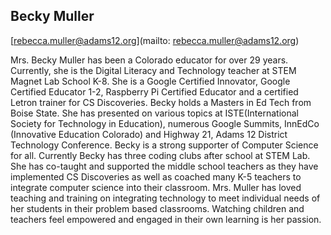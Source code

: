 ## Becky  Muller

[rebecca.muller@adams12.org](mailto: rebecca.muller@adams12.org)

Mrs. Becky Muller has been a Colorado educator for over 29 years. Currently, she is the Digital Literacy and Technology teacher at STEM Magnet Lab School K-8. She is a Google Certified Innovator, Google Certified Educator 1-2, Raspberry Pi Certified Educator and a certified Letron trainer for CS Discoveries. Becky holds a Masters in Ed Tech from Boise State. She has presented on various topics at ISTE(International Society for Technology in Education), numerous Google Summits, InnEdCo (Innovative Education Colorado) and Highway 21, Adams 12 District Technology Conference. Becky is a strong supporter of Computer Science for all. Currently Becky has three coding clubs after school at STEM Lab.  She has co-taught and supported the middle school teachers as they have implemented CS Discoveries as well as coached many K-5 teachers to integrate computer science into their classroom. Mrs. Muller has loved teaching and training on integrating technology to meet individual needs of her students in their problem based classrooms. Watching children and teachers feel empowered and engaged in their own learning is her passion.
